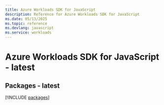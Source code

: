```yaml
---
title: Azure Workloads SDK for JavaScript
description: Reference for Azure Workloads SDK for JavaScript
ms.date: 05/13/2025
ms.topic: reference
ms.devlang: javascript
ms.service: workloads
---
```

# Azure Workloads SDK for JavaScript - latest
## Packages - latest
[!INCLUDE [packages](workloads-index.md)]